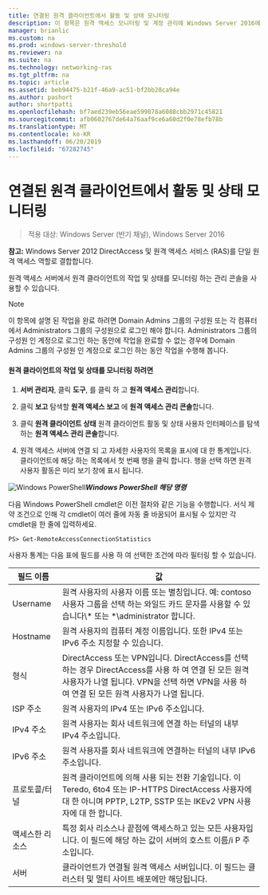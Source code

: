 ```yaml
---
title: 연결된 원격 클라이언트에서 활동 및 상태 모니터링
description: 이 항목은 원격 액세스 모니터링 및 계정 관리에 Windows Server 2016에 대 한 가이드의 일부입니다.
manager: brianlic
ms.custom: na
ms.prod: windows-server-threshold
ms.reviewer: na
ms.suite: na
ms.technology: networking-ras
ms.tgt_pltfrm: na
ms.topic: article
ms.assetid: beb94475-b21f-46a9-ac51-bf2bb28ca94e
ms.author: pashort
author: shortpatti
ms.openlocfilehash: bf7aed239eb56eae599078a6088cbb2971c45821
ms.sourcegitcommit: afb0602767de64a76aaf9ce6a60d2f0e78efb78b
ms.translationtype: MT
ms.contentlocale: ko-KR
ms.lasthandoff: 06/20/2019
ms.locfileid: "67282745"
---
```

# <a name="monitor-connected-remote-clients-for-activity-and-status"></a>연결된 원격 클라이언트에서 활동 및 상태 모니터링

>적용 대상: Windows Server (반기 채널), Windows Server 2016

**참고:** Windows Server 2012 DirectAccess 및 원격 액세스 서비스 (RAS)를 단일 원격 액세스 역할로 결합합니다.  
  
원격 액세스 서버에서 원격 클라이언트의 작업 및 상태를 모니터링 하는 관리 콘솔을 사용할 수 있습니다.  
  
> [!NOTE]  
> 이 항목에 설명 된 작업을 완료 하려면 Domain Admins 그룹의 구성원 또는 각 컴퓨터에서 Administrators 그룹의 구성원으로 로그인 해야 합니다. Administrators 그룹의 구성원 인 계정으로 로그인 하는 동안에 작업을 완료할 수 없는 경우에 Domain Admins 그룹의 구성원 인 계정으로 로그인 하는 동안 작업을 수행해 봅니다.  
  
#### <a name="to-monitor-remote-client-activity-and-status"></a>원격 클라이언트의 작업 및 상태를 모니터링 하려면  
  
1.  **서버 관리자**, 클릭 **도구**, 를 클릭 하 고 **원격 액세스 관리**합니다.  
  
2.  클릭 **보고** 탐색할 **원격 액세스 보고** 에 **원격 액세스 관리 콘솔**합니다.  
  
3.  클릭 **원격 클라이언트 상태** 원격 클라이언트 활동 및 상태 사용자 인터페이스를 탐색 하는 **원격 액세스 관리 콘솔**합니다.  
  
4.  원격 액세스 서버에 연결 되 고 자세한 사용자의 목록을 표시에 대 한 통계입니다. 클라이언트에 해당 하는 목록에서 첫 번째 행을 클릭 합니다. 행을 선택 하면 원격 사용자 활동은 미리 보기 창에 표시 됩니다.  
  
![Windows PowerShell](../../../media/Monitor-connected-remote-clients-for-activity-and-status/PowerShellLogoSmall.gif)***<em>Windows PowerShell 해당 명령</em>***  
  
다음 Windows PowerShell cmdlet은 이전 절차와 같은 기능을 수행합니다. 서식 제약 조건으로 인해 각 cmdlet이 여러 줄에 자동 줄 바꿈되어 표시될 수 있지만 각 cmdlet을 한 줄에 입력하세요.  
  
```  
PS> Get-RemoteAccessConnectionStatistics  
```  
  
사용자 통계는 다음 표에 필드를 사용 하 여 선택한 조건에 따라 필터링 할 수 있습니다.  
  
|필드 이름|값|  
|-------|-----|  
|Username|원격 사용자의 사용자 이름 또는 별칭입니다. 예: contoso 사용자 그룹을 선택 하는 와일드 카드 문자를 사용할 수 있습니다\\* 또는 \*\administrator 합니다.|  
|Hostname|원격 사용자의 컴퓨터 계정 이름입니다. 또한 IPv4 또는 IPv6 주소 지정할 수 있습니다.|  
|형식|DirectAccess 또는 VPN입니다. DirectAccess를 선택 하는 경우 DirectAccess를 사용 하 여 연결 된 모든 원격 사용자가 나열 됩니다. VPN을 선택 하면 VPN을 사용 하 여 연결 된 모든 원격 사용자가 나열 됩니다.|  
|ISP 주소|원격 사용자의 IPv4 또는 IPv6 주소입니다.|  
|IPv4 주소|원격 사용자는 회사 네트워크에 연결 하는 터널의 내부 IPv4 주소입니다.|  
|IPv6 주소|원격 사용자를 회사 네트워크에 연결하는 터널의 내부 IPv6 주소입니다.|  
|프로토콜/터널|원격 클라이언트에 의해 사용 되는 전환 기술입니다. 이 Teredo, 6to4 또는 IP-HTTPS DirectAccess 사용자에 대 한 아니며 PPTP, L2TP, SSTP 또는 IKEv2 VPN 사용자에 대 한 합니다.|  
|액세스한 리소스|특정 회사 리소스나 끝점에 액세스하고 있는 모든 사용자입니다. 이 필드에 해당 하는 값이 서버의 호스트 이름/i P 주소입니다.|  
|서버|클라이언트가 연결될 원격 액세스 서버입니다. 이 필드는 클러스터 및 멀티 사이트 배포에만 해당됩니다.|  
  
  
  


